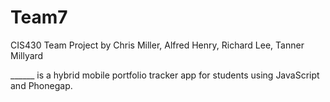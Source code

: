 # Team7
CIS430 Team Project
by Chris Miller, Alfred Henry, Richard Lee, Tanner Millyard

______ is a hybrid mobile portfolio tracker app for students using JavaScript and Phonegap.

